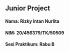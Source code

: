 ## Junior Project

#### Nama: Rizky Intan Nurlita
#### NIM: 20/456379/TK/50509
#### Sesi Praktikum: Rabu B

